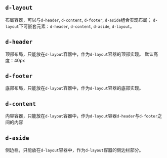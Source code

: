 ## `d-layout`
布局容器，可以与`d-header`, `d-content`, `d-footer`, `d-aside`组合实现布局；
`d-layout`下可嵌套元素：`d-header`, `d-content`, `d-aside`, `d-layout`。

## `d-header`
顶部布局，只能放在`d-layout`容器中，作为`d-layout`容器的顶部实现。
默认高度：40px

## `d-footer`
底部布局，只能放在`d-layout`容器中，作为`d-layout`容器的底部实现。

## `d-content`
内容容器，只能放在`d-layout`容器中，作为`d-layout`容器`d-header`与`d-footer`之间的内容

## `d-aside`
侧边栏，只能放在`d-layout`容器中，作为`d-layout`容器的侧边栏部分。
